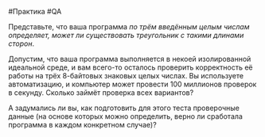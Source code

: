 #Практика #QA 

Представьте, что ваша программа *по трём введённым целым числам определяет, может ли существовать треугольник с такими длинами сторон*. 

Допустим, что ваша программа выполняется в некоей изолированной идеальной среде, и вам всего-то осталось проверить корректность её работы на трёх 8-байтовых знаковых целых числах. Вы используете автоматизацию, и компьютер может провести 100 миллионов 
проверок в секунду. Сколько займёт проверка всех вариантов?

А задумались ли вы, как подготовить для этого теста проверочные данные 
(на основе которых можно определить, верно ли сработала программа в 
каждом конкретном случае)?